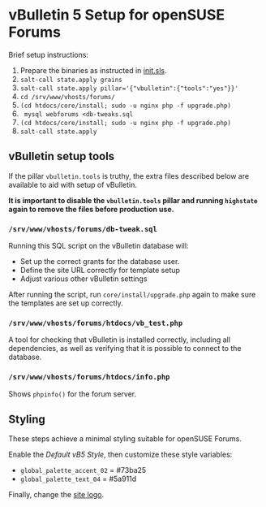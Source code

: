 # vBulletin 5 Setup for openSUSE Forums

Brief setup instructions:

 1. Prepare the binaries as instructed in [init.sls](init.sls).
 1. ``salt-call state.apply grains``
 1. ``salt-call state.apply pillar='{"vbulletin":{"tools":"yes"}}'``
 1. ``cd /srv/www/vhosts/forums/``
 1. ``(cd htdocs/core/install; sudo -u nginx php -f upgrade.php)``
 1. `` mysql webforums <db-tweaks.sql``
 1. ``(cd htdocs/core/install; sudo -u nginx php -f upgrade.php)``
 1. ``salt-call state.apply``

## vBulletin setup tools

If the pillar ``vbulletin.tools`` is truthy, the extra files described below
are available to aid with setup of vBulletin.

**It is important to disable the ``vbulletin.tools`` pillar and running
``highstate`` again to remove the files before production use.**

### ``/srv/www/vhosts/forums/db-tweak.sql``

Running this SQL script on the vBulletin database will:

  * Set up the correct grants for the database user.
  * Define the site URL correctly for template setup
  * Adjust various other vBulletin settings

After running the script, run ``core/install/upgrade.php`` again to make sure
the templates are set up correctly.

### ``/srv/www/vhosts/forums/htdocs/vb_test.php``

A tool for checking that vBulletin is installed correctly, including all
dependencies, as well as verifying that it is possible to connect to the
database.

### ``/srv/www/vhosts/forums/htdocs/info.php``

Shows ``phpinfo()`` for the forum server.

## Styling

These steps achieve a minimal styling suitable for openSUSE Forums.

Enable the _Default vB5 Style_, then customize these style variables:

 * ``global_palette_accent_02`` = #73ba25
 * ``global_palette_text_04`` = #5a911d

Finally, change the [site logo](files/logo-color-90.png).

